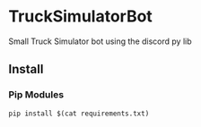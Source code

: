 # TruckSimulatorBot
Small Truck Simulator bot using the discord py lib

## Install
### Pip Modules
`pip install $(cat requirements.txt)`
